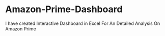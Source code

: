 # Amazon-Prime-Dashboard
I have created Interactive Dashboard in Excel For An Detailed Analysis On Amazon Prime
